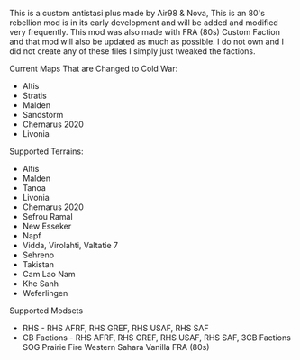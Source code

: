   This is a custom antistasi plus made by Air98 & Nova, This is an 80's rebellion mod is in its early development and will be added and modified very frequently. This mod was also made with FRA (80s) Custom Faction and that mod will also be updated as much as possible. I do not own and I did not create any of these files I simply just tweaked the factions.

Current Maps That are Changed to Cold War:
- Altis
- Stratis
- Malden
- Sandstorm
- Chernarus 2020
- Livonia

Supported Terrains:
- Altis
- Malden
- Tanoa
- Livonia
- Chernarus 2020
- Sefrou Ramal
- New Esseker
- Napf
- Vidda, Virolahti, Valtatie 7
- Sehreno
- Takistan
- Cam Lao Nam
- Khe Sanh
- Weferlingen

Supported Modsets
- RHS - RHS AFRF, RHS GREF, RHS USAF, RHS SAF
- CB Factions - RHS AFRF, RHS GREF, RHS USAF, RHS SAF, 3CB Factions
SOG Prairie Fire
Western Sahara
Vanilla
FRA (80s)
